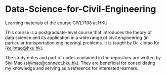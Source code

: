 # Data-Science-for-Civil-Engineering
Learning materials of the course CIVL7108 at HKU

This course is a postgraduate-level course that introduces the theory of data science and its application in a wide range of civil engineering (in particular transportation engineering) problems. It is taught by Dr. Jintao Ke (kejintao@hku.hk).

The study notes and part of codes contained in the repository are written by Siyi Mao (siyimao@connect.hku.hk). They are beneficial for consolidating my knowledge and serving as a reference for interested learners.
